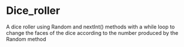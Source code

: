 # Dice_roller
A dice roller using Random and nextInt() methods with a while loop to change the faces of the dice according to the number produced by the Random method
